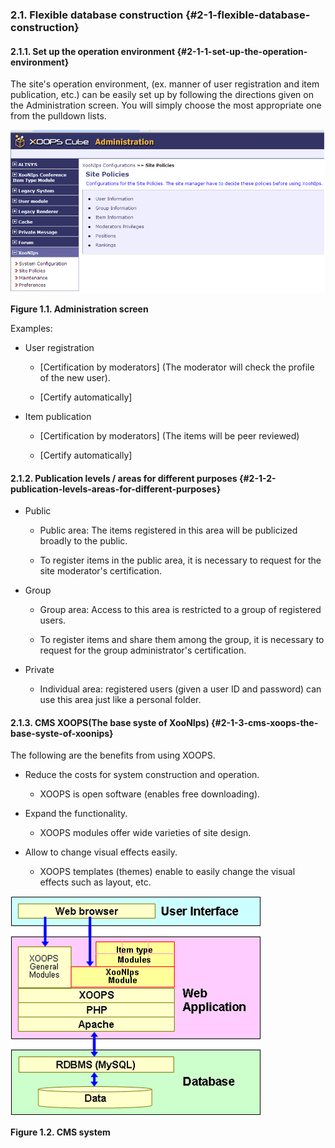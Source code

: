 ### 2.1. Flexible database construction {#2-1-flexible-database-construction}

#### 2.1.1. Set up the operation environment {#2-1-1-set-up-the-operation-environment}

The site&#039;s operation environment, (ex. manner of user registration and item publication, etc.) can be easily set up by following the directions given on the Administration screen. You will simply choose the most appropriate one from the pulldown lists.

![Administration screen](../../assets/overview01.png)

**Figure 1.1. Administration screen**

Examples:

*   User registration

    *   [Certification by moderators] (The moderator will check the profile of the new user).

    *   [Certify automatically]

*   Item publication

    *   [Certification by moderators] (The items will be peer reviewed)

    *   [Certify automatically]

#### 2.1.2. Publication levels / areas for different purposes {#2-1-2-publication-levels-areas-for-different-purposes}

*   Public

    *   Public area: The items registered in this area will be publicized broadly to the public.

    *   To register items in the public area, it is necessary to request for the site moderator&#039;s certification.

*   Group

    *   Group area: Access to this area is restricted to a group of registered users.

    *   To register items and share them among the group, it is necessary to request for the group administrator&#039;s certification.

*   Private

    *   Individual area: registered users (given a user ID and password) can use this area just like a personal folder.

#### 2.1.3. CMS XOOPS(The base syste of XooNIps) {#2-1-3-cms-xoops-the-base-syste-of-xoonips}

The following are the benefits from using XOOPS.

*   Reduce the costs for system construction and operation.

    *   XOOPS is open software (enables free downloading).

*   Expand the functionality.

    *   XOOPS modules offer wide varieties of site design.

*   Allow to change visual effects easily.

    *   XOOPS templates (themes) enable to easily change the visual effects such as layout, etc.

![CMS system](../../assets/overview02.png)

**Figure 1.2. CMS system**